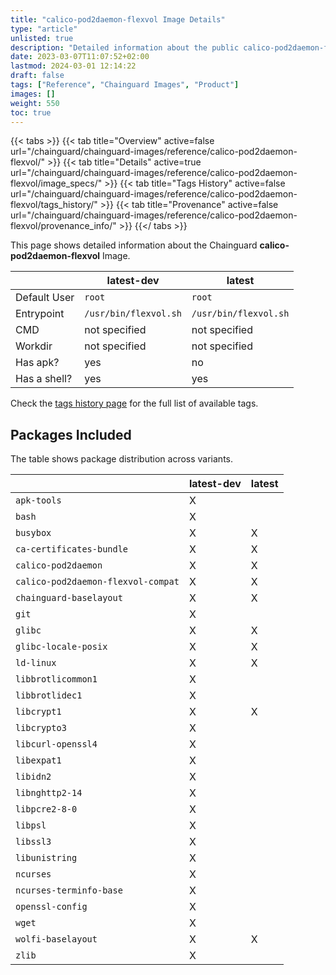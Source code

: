 ```yaml
---
title: "calico-pod2daemon-flexvol Image Details"
type: "article"
unlisted: true
description: "Detailed information about the public calico-pod2daemon-flexvol Chainguard Image."
date: 2023-03-07T11:07:52+02:00
lastmod: 2024-03-01 12:14:22
draft: false
tags: ["Reference", "Chainguard Images", "Product"]
images: []
weight: 550
toc: true
---
```


{{< tabs >}}
{{< tab title="Overview" active=false url="/chainguard/chainguard-images/reference/calico-pod2daemon-flexvol/" >}}
{{< tab title="Details" active=true url="/chainguard/chainguard-images/reference/calico-pod2daemon-flexvol/image_specs/" >}}
{{< tab title="Tags History" active=false url="/chainguard/chainguard-images/reference/calico-pod2daemon-flexvol/tags_history/" >}}
{{< tab title="Provenance" active=false url="/chainguard/chainguard-images/reference/calico-pod2daemon-flexvol/provenance_info/" >}}
{{</ tabs >}}

This page shows detailed information about the Chainguard **calico-pod2daemon-flexvol** Image.

|              | latest-dev            | latest                |
|--------------|-----------------------|-----------------------|
| Default User | `root`                | `root`                |
| Entrypoint   | `/usr/bin/flexvol.sh` | `/usr/bin/flexvol.sh` |
| CMD          | not specified         | not specified         |
| Workdir      | not specified         | not specified         |
| Has apk?     | yes                   | no                    |
| Has a shell? | yes                   | yes                   |

Check the [tags history page](/chainguard/chainguard-images/reference/calico-pod2daemon-flexvol/tags_history/) for the full list of available tags.

## Packages Included
The table shows package distribution across variants.

|                                    | latest-dev | latest |
|------------------------------------|------------|--------|
| `apk-tools`                        | X          |        |
| `bash`                             | X          |        |
| `busybox`                          | X          | X      |
| `ca-certificates-bundle`           | X          | X      |
| `calico-pod2daemon`                | X          | X      |
| `calico-pod2daemon-flexvol-compat` | X          | X      |
| `chainguard-baselayout`            | X          | X      |
| `git`                              | X          |        |
| `glibc`                            | X          | X      |
| `glibc-locale-posix`               | X          | X      |
| `ld-linux`                         | X          | X      |
| `libbrotlicommon1`                 | X          |        |
| `libbrotlidec1`                    | X          |        |
| `libcrypt1`                        | X          | X      |
| `libcrypto3`                       | X          |        |
| `libcurl-openssl4`                 | X          |        |
| `libexpat1`                        | X          |        |
| `libidn2`                          | X          |        |
| `libnghttp2-14`                    | X          |        |
| `libpcre2-8-0`                     | X          |        |
| `libpsl`                           | X          |        |
| `libssl3`                          | X          |        |
| `libunistring`                     | X          |        |
| `ncurses`                          | X          |        |
| `ncurses-terminfo-base`            | X          |        |
| `openssl-config`                   | X          |        |
| `wget`                             | X          |        |
| `wolfi-baselayout`                 | X          | X      |
| `zlib`                             | X          |        |

